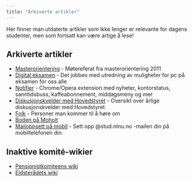 ```yaml
---
title: "Arkiverte artikler"
---
```


Her finner man utdaterte artikler som ikke lenger er relevante for dagens studenter, men som fortsatt kan være artige å lese!

## Arkiverte artikler

- [Masterorientering](/info/faglig/masterorientering/) - Møtereferat fra masterorientering 2011
- [Digital eksamen](/info/innsikt-og-interface/digital-eksamen/) - Det jobbes med utredning av muligheter for pc på eksamen for oss alle
- [Notifier](/info/innsikt-og-interface/notifier/) - Chrome/Opera extension med nyheter, kontorstatus, sanntidsbuss, kaffeabonnement, middagsmeny og mer
- [Diskusjonskvelder med Hovedstyret](/info/innsikt-og-interface/diskusjonskveldmedhs/) - Oversikt over årlige diskusjonskvelder med Hovedstyret  
- [Folk](/info/trivia/folk/) - Personer man kommer til å høre om
- [Boden på Moholt](/info/bodenpaamoholt)
- [Mailoppsett på mobil](/info/trivia/mailoppsett-pa-mobil/) - Sett opp @stud.ntnu.no -mailen din på mobiltelefonen din

## Inaktive komité-wikier

- [Pensjonistkomiteens wiki](https://old.online.ntnu.no/wiki/komiteer/pankom/)
- [Eldsterådets wiki](https://old.online.ntnu.no/wiki/komiteer/eldsteradets-wiki/)